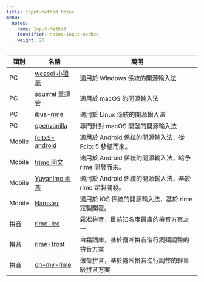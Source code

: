 ```yaml
---
title: Input-Method Notes
menu:
  notes:
    name: Input-Method
    identifier: notes-input-method
    weight: 20
---
```


| 類別   | 名稱                                                               | 說明                                                   |
| ------ | ------------------------------------------------------------------ | ------------------------------------------------------ |
| PC     | [weasel 小狼毫](https://github.com/rime/weasel)                    | 適用於 Windows 係統的開源輸入法                        |
| PC     | [squirrel 鼠須管](https://github.com/rime/squirrel)                | 適用於 macOS 的開源輸入法                              |
| PC     | [ibus-rime](https://github.com/rime/ibus-rime)                     | 適用於 Linux 係統的開源輸入法                          |
| PC     | [openvanilla](https://github.com/openvanilla/openvanilla/)         | 專門針對 macOS 開發的開源輸入法                        |
| Mobile | [fcitx5-android](https://github.com/fcitx5-android/fcitx5-android) | 適用於 Android 係統的開源輸入法，從 Fcitx 5 移植而來。 |
| Mobile | [trime 同文](https://github.com/osfans/trime)                      | 適用於 Android 係統的開源輸入法，給予 rime 開發而來。  |
| Mobile | [YuyanIme 雨燕](https://github.com/gurecn/YuyanIme)                | 適用於 Android 係統的開源輸入法，基於 rime 定製開發。  |
| Mobile | [Hamster](https://github.com/imfuxiao/Hamster)                     | 適用於 iOS 係統的開源輸入法，基於 rime 定製開發。      |
| 拚音   | [rime-ice](https://github.com/iDvel/rime-ice)                      | 霧凇拚音，目前知名度最廣的拚音方案之一                 |
| 拚音   | [rime-frost](https://github.com/gaboolic/rime-frost)               | 白霜詞庫，基於霧凇拚音進行詞頻調整的拚音方案           |
| 拚音   | [oh-my-rime](https://github.com/Mintimate/oh-my-rime)              | 薄荷拚音，基於霧凇拚音進行調整的輕量級拚音方案         |

